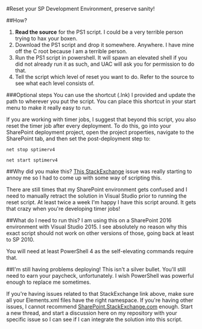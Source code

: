 #Reset your SP Development Environment, preserve sanity!

##How?
1. **Read the source** for the PS1 script. I could be a very terrible person trying to hax your boxen.
2. Download the PS1 script and drop it somewhere. Anywhere. I have mine off the C root because I am a terrible person.
3. Run the PS1 script in powershell. It will spawn an elevated shell if you did not already run it as such, and UAC will ask you for permission to do that.
4. Tell the script which level of reset you want to do. Refer to the source to see what each level consists of.

###Optional steps
You can use the shortcut (.lnk) I provided and update the path to wherever you put the script. You can place this shortcut in your start menu to make it really easy to run.

If you are working with timer jobs, I suggest that beyond this script, you also reset the timer job after every deployment. To do this, go into your SharePoint deployment project, open the project properties, navigate to the SharePoint tab, and then set the post-deployment step to:

`net stop sptimerv4`

`net start sptimerv4`

##Why did you make this?
[This StackExchange](https://sharepoint.stackexchange.com/a/195200/41382) issue was really starting to annoy me so I had to come up with some way of scripting this.

There are still times that my SharePoint environment gets confused and I need to manually retract the solution in Visual Studio prior to running the reset script. At least twice a week I'm happy I have this script around. It gets that crazy when you're developing timer jobs!

##What do I need to run this?
I am using this on a SharePoint 2016 environment with Visual Studio 2015. I see absolutely no reason why this exact script should not work on other versions of those, going back at least to SP 2010.

You will need at least PowerShell 4 as the self-elevating commands require that.

##I'm still having problems deploying!
This isn't a silver bullet. You'll still need to earn your paycheck, unfortunately. I wish PowerShell was powerful enough to replace me sometimes.

If you're having issues related to that StackExchange link above, make sure all your Elements.xml files have the right namespace. If you're having other issues, I cannot recommend [SharePoint.StackExchange.com](https://sharepoint.stackexchange.com) enough. Start a new thread, and start a discussion here on my repository with your specific issue so I can see if I can integrate the solution into this script.
